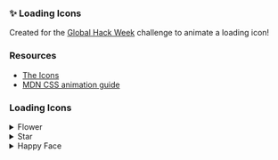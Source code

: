 ### ✨ Loading Icons
Created for the [Global Hack Week](https://ghw.mlh.io) challenge to animate a loading icon!

### Resources
- [The Icons](https://coolsymbol.com)
- [MDN CSS animation guide](https://developer.mozilla.org/en-US/docs/Web/CSS/CSS_Animations/Using_CSS_animations)

### Loading Icons
<details>
    <summary>Flower</summary>
    
</details>
<details>
    <summary>Star</summary>
    
</details>
<details>
    <summary>Happy Face</summary>
    
</details>